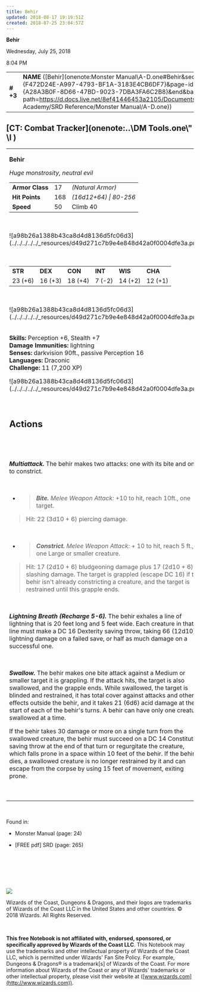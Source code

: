```yaml
---
title: Behir
updated: 2018-08-17 19:19:51Z
created: 2018-07-25 23:04:57Z
---
```


**Behir**

Wednesday, July 25, 2018

8:04 PM

|           |                                                                                                                                                                                                                                                                                    |        |         |         |     |       |         |
|-----------|------------------------------------------------------------------------------------------------------------------------------------------------------------------------------------------------------------------------------------------------------------------------------------|--------|---------|---------|-----|-------|---------|
| **\# +3** | **NAME** ([Behir](onenote:Monster Manual\\A-D.one#Behir&section-id={F472D24E-A997-4793-BF1A-3183E4CB6DF7}&page-id={A28A3B0F-8D66-47BD-9023-7DBA3FA6C2B8}&end&base-path=https://d.docs.live.net/8ef41446453a2105/Documents/Adventure Academy/SRD Reference/Monster Manual/A-D.one)) | **17** | **168** | **168** | \-  | Notes | 7200 XP |

## [CT: Combat Tracker](onenote:..\\DM Tools.one\\" \l )

<table><tbody><tr class="odd"><td><p><strong>Behir</strong></p><p><em>Huge monstrosity, neutral evil<br />
</em></p><table><tbody><tr class="odd"><td><strong>Armor Class</strong></td><td>17</td><td><em>(Natural Armor)</em></td></tr><tr class="even"><td><strong>Hit Points</strong></td><td>168</td><td><em>(16d12+64) | 80-256</em></td></tr><tr class="odd"><td><strong>Speed</strong></td><td>50</td><td>Climb 40</td></tr></tbody></table><p> </p><p>![a98b26a1388b43ca8d4d8136d5fc06d3](../../../../../_resources/d49d271c7b9e4e848d42a0f0004dfe3a.png)</p><p> </p><table><tbody><tr class="odd"><td><strong>STR</strong></td><td><strong>DEX</strong></td><td><strong>CON</strong></td><td><strong>INT</strong></td><td><strong>WIS</strong></td><td><strong>CHA</strong></td></tr><tr class="even"><td>23 (+6)</td><td>16 (+3)</td><td>18 (+4)</td><td>7 (-2)</td><td>14 (+2)</td><td>12 (+1)</td></tr></tbody></table><p> </p><p>![a98b26a1388b43ca8d4d8136d5fc06d3](../../../../../_resources/d49d271c7b9e4e848d42a0f0004dfe3a.png)</p><p><strong><br />
Skills:</strong> Perception +6, Stealth +7<br />
<strong>Damage Immunities:</strong> lightning<br />
<strong>Senses:</strong> darkvision 90ft., passive Perception 16<br />
<strong>Languages:</strong> Draconic<br />
<strong>Challenge:</strong> 11 (7,200 XP)</p><p>![a98b26a1388b43ca8d4d8136d5fc06d3](../../../../../_resources/d49d271c7b9e4e848d42a0f0004dfe3a.png)</p><p> </p><h2 id="actions"><strong>Actions</strong></h2><h2 id="section"> </h2><p><em><strong>Multiattack.</strong></em> The behir makes two attacks: one with its bite and one to constrict.</p><p> </p><ul><li><blockquote><p><em><strong>Bite.</strong> Melee Weapon Attack:</em> +10 to hit, reach 10ft., one target.</p></blockquote></li></ul><blockquote><p>Hit: 22 (3d10 + 6) piercing damage.</p></blockquote><p> </p><ul><li><blockquote><p><em><strong>Constrict.</strong> Melee Weapon Attack:</em> + 10 to hit, reach 5 ft., one Large or smaller creature.</p></blockquote></li></ul><blockquote><p>Hit: 17 (2d10 + 6) bludgeoning damage plus 17 (2d10 + 6) slashing damage. The target is grappled (escape DC 16) if the behir isn't already constricting a creature, and the target is restrained until this grapple ends.</p></blockquote><p> </p><p><em><strong>Lightning Breath (Recharge 5-6).</strong></em> The behir exhales a line of lightning that is 20 feet long and 5 feet wide. Each creature in that line must make a DC 16 Dexterity saving throw, taking 66 (12d10) lightning damage on a failed save, or half as much damage on a successful one.</p><p> </p><p><em><strong>Swallow.</strong></em> The behir makes one bite attack against a Medium or smaller target it is grappling. If the attack hits, the target is also swallowed, and the grapple ends. While swallowed, the target is blinded and restrained, it has total cover against attacks and other effects outside the behir, and it takes 21 (6d6) acid damage at the start of each of the behir's turns. A behir can have only one creature swallowed at a time.</p><p>If the behir takes 30 damage or more on a single turn from the swallowed creature, the behir must succeed on a DC 14 Constitution saving throw at the end of that turn or regurgitate the creature, which falls prone in a space within 10 feet of the behir. If the behir dies, a swallowed creature is no longer restrained by it and can escape from the corpse by using 15 feet of movement, exiting prone.</p><p> </p></td></tr></tbody></table>

 

Found in:

-   Monster Manual (page: 24)

-   \[FREE pdf\] SRD (page: 265)

 

 

 

![](tmp\media\image2.png)

Wizards of the Coast, Dungeons & Dragons, and their logos are trademarks of Wizards of the Coast LLC in the United States and other countries. © 2018 Wizards. All Rights Reserved.

 

**This free Notebook is not affiliated with, endorsed, sponsored, or specifically approved by Wizards of the Coast LLC**. This Notebook may use the trademarks and other intellectual property of Wizards of the Coast LLC, which is permitted under Wizards' Fan Site Policy. For example, Dungeons & Dragons® is a trademark\[s\] of Wizards of the Coast. For more information about Wizards of the Coast or any of Wizards' trademarks or other intellectual property, please visit their website at ([www.wizards.com](http://www.wizards.com)).
